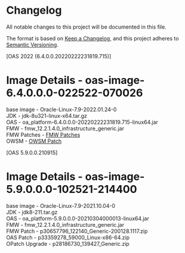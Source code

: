 # Changelog
All notable changes to this project will be documented in this file.

The format is based on [Keep a Changelog](https://keepachangelog.com/en/1.0.0/),
and this project adheres to [Semantic Versioning](https://semver.org/spec/v2.0.0.html).

[OAS 2022 (6.4.0.0.20220222231819.715)]  

Image Details - oas-image-6.4.0.0.0-022522-070026 
================================================= 
base image - Oracle-Linux-7.9-2022.01.24-0  
JDK - jdk-8u321-linux-x64.tar.gz  
OAS - oa_platform-6.4.0.0.0-20220222231819.715-linux64.jar  
FMW - fmw_12.2.1.4.0_infrastructure_generic.jar  
FMW Patches - [FMW Patches](https://support.oracle.com/epmos/faces/DocumentDisplay?_afrLoop=311482844913210&id=2817011.1&_afrWindowMode=0&_adf.ctrl-state=unsg8pr8x_83#OFMW12214)  
OWSM - [OWSM Patch](https://support.oracle.com/epmos/faces/PatchDetail?_afrLoop=314980170377433&patchId=33618954&_afrWindowMode=0&_adf.ctrl-state=11gd36v576_638)  

[OAS 5.9.0.0.210915] 

Image Details - oas-image-5.9.0.0.0-102521-214400
=================================================
base image - Oracle-Linux-7.9-2021.10.04-0  
JDK - jdk8-211.tar.gz  
OAS - oa_platform-5.9.0.0.0-20210304000013-linux64.jar  
FMW - fmw_12.2.1.4.0_infrastructure_generic.jar  
FMW Patch - p30657796_122140_Generic-200128.1117.zip  
OAS Patch - p33359278_59000_Linux-x86-64.zip  
OPatch Upgrade - p28186730_139427_Generic.zip  
